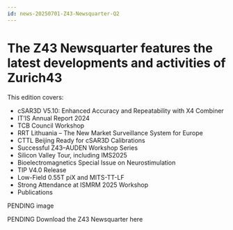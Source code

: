 ```yaml
---
id: news-20250701-Z43-Newsquarter-Q2
---
```

# The Z43 Newsquarter features the latest developments and activities of Zurich43

This edition covers:  
- cSAR3D V5.10: Enhanced Accuracy and Repeatability with X4 Combiner
- IT’IS Annual Report 2024
- TCB Council Workshop
- RRT Lithuania – The New Market Surveillance System for Europe
- CTTL Beijing Ready for cSAR3D Calibrations
- Successful Z43–AUDEN Workshop Series
- Silicon Valley Tour, including IMS2025
- Bioelectromagnetics Special Issue on Neurostimulation
- TIP V4.0 Release
- Low-Field 0.55T piX and MITS-TT-LF
- Strong Attendance at ISMRM 2025 Workshop
- Publications

PENDING image 

PENDING Download the Z43 Newsquarter here
